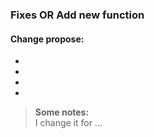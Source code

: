 ### Fixes **OR** Add new function

#### Change propose:
- 
- 
- 
- 

> **Some notes:**  
> 	I change it for ...
